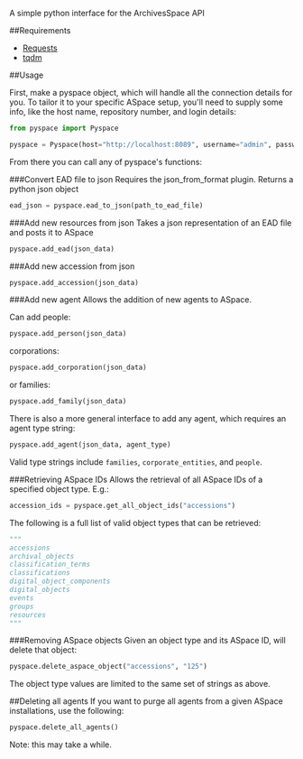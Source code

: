 A simple python interface for the ArchivesSpace API

##Requirements

* [Requests](https://github.com/kennethreitz/requests)
* [tqdm](https://github.com/noamraph/tqdm)

##Usage

First, make a pyspace object, which will handle all the connection details for you. To tailor it to your specific ASpace setup, you'll need to supply some info, like the host name, repository number, and login details:

```python
from pyspace import Pyspace

pyspace = Pyspace(host="http://localhost:8089", username="admin", password="admin", repository="2")
```

From there you can call any of pyspace's functions:

###Convert EAD file to json
Requires the json_from_format plugin. Returns a python json object
```python
ead_json = pyspace.ead_to_json(path_to_ead_file)
```

###Add new resources from json
Takes a json representation of an EAD file and posts it to ASpace
```python
pyspace.add_ead(json_data)

```

###Add new accession from json
```python
pyspace.add_accession(json_data)
```

###Add new agent
Allows the addition of new agents to ASpace.

Can add people:
```python
pyspace.add_person(json_data)
```

corporations:
```python
pyspace.add_corporation(json_data)
```

or families:
```python
pyspace.add_family(json_data)
```

There is also a more general interface to add any agent, which requires an agent type string:
```python
pyspace.add_agent(json_data, agent_type)
```

Valid type strings include ```families```, ```corporate_entities```, and ```people```.

###Retrieving ASpace IDs
Allows the retrieval of all ASpace IDs of a specified object type. E.g.:
```python
accession_ids = pyspace.get_all_object_ids("accessions")
```
The following is a full list of valid object types that can be retrieved:
```python
"""
accessions
archival_objects
classification_terms
classifications
digital_object_components
digital_objects
events
groups
resources
"""
```

###Removing ASpace objects
Given an object type and its ASpace ID, will delete that object:
```python
pyspace.delete_aspace_object("accessions", "125")
```

The object type values are limited to the same set of strings as above.

##Deleting all agents
If you want to purge all agents from a given ASpace installations, use the following:

```python
pyspace.delete_all_agents()
```

Note: this may take a while.